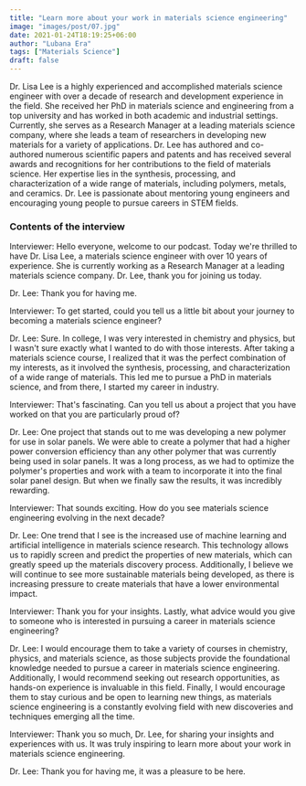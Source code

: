 ```yaml
---
title: "Learn more about your work in materials science engineering"
image: "images/post/07.jpg"
date: 2021-01-24T18:19:25+06:00
author: "Lubana Era"
tags: ["Materials Science"]
draft: false
---
```


Dr. Lisa Lee is a highly experienced and accomplished materials science engineer with over a decade of research and development experience in the field. She received her PhD in materials science and engineering from a top university and has worked in both academic and industrial settings. Currently, she serves as a Research Manager at a leading materials science company, where she leads a team of researchers in developing new materials for a variety of applications. Dr. Lee has authored and co-authored numerous scientific papers and patents and has received several awards and recognitions for her contributions to the field of materials science. Her expertise lies in the synthesis, processing, and characterization of a wide range of materials, including polymers, metals, and ceramics. Dr. Lee is passionate about mentoring young engineers and encouraging young people to pursue careers in STEM fields.

### Contents of the interview
Interviewer: Hello everyone, welcome to our podcast. Today we're thrilled to have Dr. Lisa Lee, a materials science engineer with over 10 years of experience. She is currently working as a Research Manager at a leading materials science company. Dr. Lee, thank you for joining us today.

Dr. Lee: Thank you for having me.

Interviewer: To get started, could you tell us a little bit about your journey to becoming a materials science engineer?

Dr. Lee: Sure. In college, I was very interested in chemistry and physics, but I wasn't sure exactly what I wanted to do with those interests. After taking a materials science course, I realized that it was the perfect combination of my interests, as it involved the synthesis, processing, and characterization of a wide range of materials. This led me to pursue a PhD in materials science, and from there, I started my career in industry.

Interviewer: That's fascinating. Can you tell us about a project that you have worked on that you are particularly proud of?

Dr. Lee: One project that stands out to me was developing a new polymer for use in solar panels. We were able to create a polymer that had a higher power conversion efficiency than any other polymer that was currently being used in solar panels. It was a long process, as we had to optimize the polymer's properties and work with a team to incorporate it into the final solar panel design. But when we finally saw the results, it was incredibly rewarding.

Interviewer: That sounds exciting. How do you see materials science engineering evolving in the next decade?

Dr. Lee: One trend that I see is the increased use of machine learning and artificial intelligence in materials science research. This technology allows us to rapidly screen and predict the properties of new materials, which can greatly speed up the materials discovery process. Additionally, I believe we will continue to see more sustainable materials being developed, as there is increasing pressure to create materials that have a lower environmental impact.

Interviewer: Thank you for your insights. Lastly, what advice would you give to someone who is interested in pursuing a career in materials science engineering?

Dr. Lee: I would encourage them to take a variety of courses in chemistry, physics, and materials science, as those subjects provide the foundational knowledge needed to pursue a career in materials science engineering. Additionally, I would recommend seeking out research opportunities, as hands-on experience is invaluable in this field. Finally, I would encourage them to stay curious and be open to learning new things, as materials science engineering is a constantly evolving field with new discoveries and techniques emerging all the time.

Interviewer: Thank you so much, Dr. Lee, for sharing your insights and experiences with us. It was truly inspiring to learn more about your work in materials science engineering.

Dr. Lee: Thank you for having me, it was a pleasure to be here.